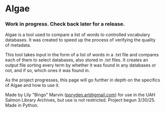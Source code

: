 # Algae
 
### Work in progress. Check back later for a release.

Algae is a tool used to compare a list of words to controlled vocabulary databases. It was created to speed up the process of verifying the quality of metadata.

This tool takes input in the form of a list of words in a .txt file and compares each of them to select databases, also stored in .txt files. It creates an output file sorting every term by whether it was found in any databases or not, and if so, which ones it was found in.

As the project progresses, this page will go further in depth on the specifics of Algae and how to use it.

Made by Lily "Bingo" Marvin ([poryden.art@gmail.com](mailto:poryden.art@gmail.com)) for use in the UAH Salmon Library Archives, but use is not restricted. Project begun 3/30/25. Made in Python.
